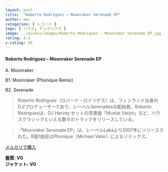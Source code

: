 ```yaml
---
layout: post
title:  "Roberto Rodriguez – Moonraker Serenade EP"
author: mmr
categories: [ レコード ]
tags: [ ハウス, テックハウス ]
image: ../assets/images/Roberto Rodriguez – Moonraker Serenade EP.jpg
rating: 4.5
v-rating: VG
---
```


#### Roberto Rodriguez – Moonraker Serenade EP

A. Moonraker

B1. Moonraker (Phonique Remix)

B2. Serenade

> Roberto Rodriguez（ロバード・ロドリゲス）は、フィンランド出身のDJ/プロデューサーであり、レーベルSerenadesの創始者。Roberto Rodriguezは、DJ Harvey セットの常連曲「Mustat Varjot」など、ハウスクラシックといえる数々のトラックをリリースしている。

> 「Moonraker Serenade EP」は、レーベルLakaより2007年にリリースされた。B面1曲目はPhonique（Michael Vater）によるリミックス。

[メルカリで購入](https://jp.mercari.com/item/m52395790850)

<div class="mt-4 mb-4 d-flex align-items-center">
<strong class="mr-1">盤質: VG</strong>
</div>
<div class="mt-4 mb-4 d-flex align-items-center">
<strong class="mr-1">ジャケット: VG</strong>
</div>
